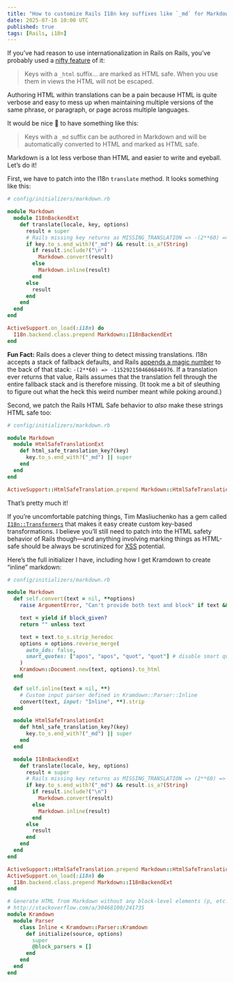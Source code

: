 ```yaml
---
title: "How to customize Rails I18n key suffixes like `_md` for Markdown"
date: 2025-07-16 10:00 UTC
published: true
tags: [Rails, i18n]
---
```


If you’ve had reason to use internationalization in Rails on Rails, you’ve probably used a [nifty feature](https://guides.rubyonrails.org/i18n.html#using-safe-html-translations) of it:

> Keys with a `_html` suffix… are marked as HTML safe. When you use them in views the HTML will not be escaped.

Authoring HTML within translations can be a pain because HTML is quite verbose and easy to mess up when maintaining multiple versions of the same phrase, or paragraph, or page across multiple languages.

It would be nice 💅 to have something like this: 

> Keys with a `_md` suffix can be authored in Markdown and will be automatically converted to HTML and marked as HTML safe.

Markdown is a lot less verbose than HTML and easier to write and eyeball. Let’s do it! 

First, we have to patch into the I18n `translate` method. It looks something like this:

```ruby
# config/initializers/markdown.rb

module Markdown
  module I18nBackendExt
    def translate(locale, key, options)
      result = super
      # Rails missing key returns as MISSING_TRANSLATION => -(2**60) => -1152921504606846976
      if key.to_s.end_with?("_md") && result.is_a?(String)
        if result.include?("\n")
          Markdown.convert(result)
        else
          Markdown.inline(result)
        end
      else
        result
      end
    end
  end
end

ActiveSupport.on_load(:i18n) do
  I18n.backend.class.prepend Markdown::I18nBackendExt
end
```

**Fun Fact:** Rails does a clever thing to detect missing translations. I18n accepts a stack of fallback defaults, and Rails [appends a magic number](https://github.com/rails/rails/pull/45572) to the back of that stack: `-(2**60) => -1152921504606846976`. If a translation ever returns that value, Rails assumes that the translation fell through the entire fallback stack and is therefore missing. (It took me a bit of sleuthing to figure out what the heck this weird number meant while poking around.)

Second, we patch the Rails HTML Safe behavior to _also_ make these strings HTML safe too:

```ruby
# config/initializers/markdown.rb

module Markdown
  module HtmlSafeTranslationExt
    def html_safe_translation_key?(key)
      key.to_s.end_with?("_md") || super
    end
  end
end

ActiveSupport::HtmlSafeTranslation.prepend Markdown::HtmlSafeTranslationExt
```

That’s pretty much it!

If you’re uncomfortable patching things, Tim Masliuchenko has a gem called  [`I18n::Transformers`](https://github.com/timfjord/i18n-transformers) that makes it easy create custom key-based transformations. I believe you’ll still need to patch into the HTML safety behavior of Rails though—and anything involving marking things as HTML-safe should be always be scrutinized for [XSS](https://guides.rubyonrails.org/security.html#cross-site-scripting-xss) potential.

Here’s the full initializer I have, including how I get Kramdown to create “inline” markdown:

```ruby
# config/initializers/markdown.rb

module Markdown
  def self.convert(text = nil, **options)
    raise ArgumentError, "Can't provide both text and block" if text && block_given?

    text = yield if block_given?
    return "" unless text

    text = text.to_s.strip_heredoc
    options = options.reverse_merge(
      auto_ids: false,
      smart_quotes: ["apos", "apos", "quot", "quot"] # disable smart quotes
    )
    Kramdown::Document.new(text, options).to_html
  end

  def self.inline(text = nil, **)
    # Custom input parser defined in Kramdown::Parser::Inline
    convert(text, input: "Inline", **).strip
  end

  module HtmlSafeTranslationExt
    def html_safe_translation_key?(key)
      key.to_s.end_with?("_md") || super
    end
  end

  module I18nBackendExt
    def translate(locale, key, options)
      result = super
      # Rails missing key returns as MISSING_TRANSLATION => (2**60) => -1152921504606846976
      if key.to_s.end_with?("_md") && result.is_a?(String)
        if result.include?("\n")
          Markdown.convert(result)
        else
          Markdown.inline(result)
        end
      else
        result
      end
    end
  end
end

ActiveSupport::HtmlSafeTranslation.prepend Markdown::HtmlSafeTranslationExt
ActiveSupport.on_load(:i18n) do
  I18n.backend.class.prepend Markdown::I18nBackendExt
end

# Generate HTML from Markdown without any block-level elements (p, etc.)
# http://stackoverflow.com/a/30468100/241735
module Kramdown
  module Parser
    class Inline < Kramdown::Parser::Kramdown
      def initialize(source, options)
        super
        @block_parsers = []
      end
    end
  end
end
```
